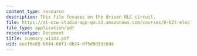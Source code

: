 ```yaml
---
content_type: resource
description: This file focuses on the driven RLC circuit.
file: https://ol-ocw-studio-app-qa.s3.amazonaws.com/courses/8-02t-electricity-and-magnetism-spring-2005/eeef6e09b84460f1db240f5d9d13c6d4_summary_w11d3.pdf
file_type: application/pdf
resourcetype: Document
title: summary_w11d3.pdf
uid: eeef6e09-b844-60f1-db24-0f5d9d13c6d4
---
```

